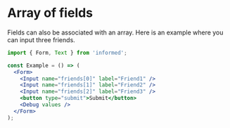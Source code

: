# Array of fields

Fields can also be associated with an array. Here is an example where you can input three friends.

<!-- STORY -->

```jsx
import { Form, Text } from 'informed';

const Example = () => (
  <Form>
    <Input name="friends[0]" label="Friend1" />
    <Input name="friends[1]" label="Friend2" />
    <Input name="friends[2]" label="Friend3" />
    <button type="submit">Submit</button>
    <Debug values />
  </Form>
);
```
